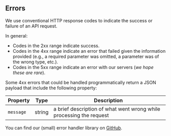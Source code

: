 ## Errors

We use conventional HTTP response codes to indicate the success or failure of an API request.

In general:
- Codes in the 2xx range indicate success.
- Codes in the 4xx range indicate an error that failed given the information provided (e.g., a required parameter was omitted, a parameter was of the wrong type, etc.).
- Codes in the 5xx range indicate an error with our servers (_we hope these are rare_).

Some 4xx errors that could be handled programmatically return a JSON payload that include the following property:

Property | Type | Description
---|---|---
`message` | string | a brief description of what went wrong while processing the request

You can find our (small) error handler library on [GitHub](https://github.com/nomadeducation/kane-error).
